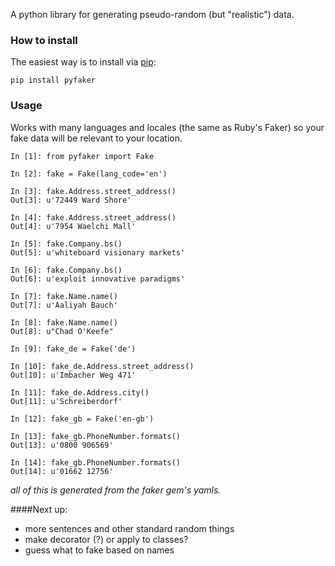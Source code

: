 A python library for generating pseudo-random (but "realistic") data.

### How to install

The easiest way is to install via [pip](http://www.pip-installer.org/en/latest/installing.html):

    pip install pyfaker

### Usage

Works with many languages and locales (the same as Ruby's Faker) so your fake data will be relevant to your location.

```
In [1]: from pyfaker import Fake

In [2]: fake = Fake(lang_code='en')

In [3]: fake.Address.street_address()
Out[3]: u'72449 Ward Shore'

In [4]: fake.Address.street_address()
Out[4]: u'7954 Waelchi Mall'

In [5]: fake.Company.bs()
Out[5]: u'whiteboard visionary markets'

In [6]: fake.Company.bs()
Out[6]: u'exploit innovative paradigms'

In [7]: fake.Name.name()
Out[7]: u'Aaliyah Bauch'

In [8]: fake.Name.name()
Out[8]: u"Chad O'Keefe"

In [9]: fake_de = Fake('de')

In [10]: fake_de.Address.street_address()
Out[10]: u'Imbacher Weg 471'

In [11]: fake_de.Address.city()
Out[11]: u'Schreiberdorf'

In [12]: fake_gb = Fake('en-gb')

In [13]: fake_gb.PhoneNumber.formats()
Out[13]: u'0800 906569'

In [14]: fake_gb.PhoneNumber.formats()
Out[14]: u'01662 12756'

```
*all of this is generated from the faker gem's yamls.*


####Next up:

- more sentences and other standard random things
- make decorator (?) or apply to classes?
- guess what to fake based on names